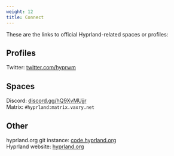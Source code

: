 ```yaml
---
weight: 12
title: Connect
---
```


These are the links to official Hyprland-related spaces or profiles:

## Profiles

Twitter: [twitter.com/hyprwm](https://twitter.com/hyprwm)

## Spaces

Discord: [discord.gg/hQ9XvMUjjr](https://discord.gg/hQ9XvMUjjr)<br/>
Matrix: `#hyprland:matrix.vaxry.net`

## Other

hyprland.org git instance: [code.hyprland.org](https://code.hyprland.org/)<br/>
Hyprland website: [hyprland.org](https://hyprland.org/)<br/>

